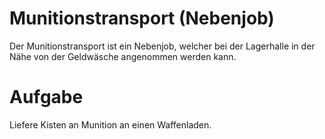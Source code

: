 # Munitionstransport (Nebenjob)
Der Munitionstransport ist ein Nebenjob, welcher bei der Lagerhalle in der Nähe von der Geldwäsche angenommen werden kann.

# Aufgabe
Liefere Kisten an Munition an einen Waffenladen.

